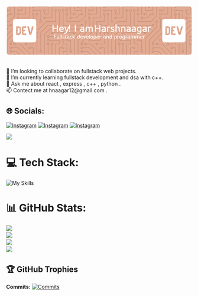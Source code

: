 ![Header](./github-header-image.png)

<br/>
👯 I’m looking to collaborate on fullstack web projects.<br>🌱 I’m currently learning fullstack development and dsa with c++.<br>💬 Ask me about react , express , c++ , python .<br>📫 Contect me at hnaagar12@gmail.com .


## 🌐 Socials:
[![Instagram](https://skillicons.dev/icons?i=instagram)](https://instagram.com/iamharsh9311)
[![Instagram](https://skillicons.dev/icons?i=linkedin)](https://linkedin.com/in/HarshNaagar)
[![Instagram](https://skillicons.dev/icons?i=leetcode)](https://leetcode.com/u/naagarharsh70/)

[![](https://visitcount.itsvg.in/api?id=HarshNaagar77&icon=2&color=0)](https://visitcount.itsvg.in)

# 💻 Tech Stack:
![My Skills](https://skillicons.dev/icons?i=java,c,cpp,css,js,html,md,py,netlify,heroku,vercel,bootstrap,express,nextjs,react,tailwind,vite,mongodb,mysql,nodejs,figma&theme=light)
# 📊 GitHub Stats:
![](https://github-readme-stats.vercel.app/api?username=HarshNaagar77&theme=rose&hide_border=false&include_all_commits=false&count_private=false)<br/>
![](https://github-readme-streak-stats.herokuapp.com/?user=HarshNaagar77&theme=rose&hide_border=false)<br/>
![](https://github-readme-stats.vercel.app/api/top-langs/?username=HarshNaagar77&theme=rose&hide_border=false&include_all_commits=false&count_private=false&layout=compact)
<br/>
![](https://leetcard.jacoblin.cool/naagarharsh70?ext=activity&theme=w)

## 🏆 GitHub Trophies

**Commits:**
[![Commits](https://github-profile-trophy.vercel.app/?username=HarshNaagar77&theme=radical&no-frame=true&no-bg=true&margin-w=4&column=3&title=Commits)](https://github-profile-trophy.vercel.app/?username=HarshNaagar77&theme=radical&no-frame=true&no-bg=true&margin-w=4&column=3&title=Commits)


<!-- Proudly created with GPRM ( https://gprm.itsvg.in ) -->

